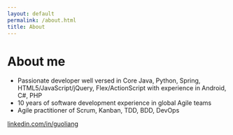 ```yaml
---
layout: default
permalink: /about.html
title: About
---
```


# About me

- Passionate developer well versed in Core Java, Python, Spring, HTML5/JavaScript/jQuery, Flex/ActionScript with experience in Android, C#, PHP
- 10 years of software development experience in global Agile teams
- Agile practitioner of Scrum, Kanban, TDD, BDD, DevOps

[linkedin.com/in/guoliang](https://www.linkedin.com/in/guoliang/)
